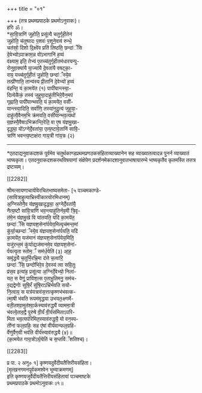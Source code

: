 +++
title = "०१"

+++
(तत्र प्रथमप्रपाठके प्रथमोऽनुवाकः)।  
हरिः ॐ।  
*सा॒वि॒त्राणि॑ जुहोति॒ प्रसू॑त्यै चतुर्गृही॒तेन॑  
जुहोति॒ च॑तुष्पादः प॒शवः॑ प॒शूने॒वाव॑ रुन्धे॒  
चत॑स्रो॒ दिशो दि॒क्ष्वे॑व प्रति॑ तिष्ठति॒ छन्दा॑ँसि  
दे॒वेभ्योऽपाक्राम॒न्न वो॑ऽभागानि॑ ह॒व्यं  
व॑क्ष्याम॒ इति॒ तेभ्य॑ ए॒तच्च॑तुर्गृहीतम॑धारयन्पु-  
रोनुवा॒क्या॑यै या॒ज्या॑यै दे॒वता॑यै वषट्का॒-  
राय॒ यच्च॑तुर्गृही॒तं जु॒होति॒ छन्दा॑ँस्ये॒व  
तत्प्री॑णाति॒ तान्य॑स्य प्री॒तानि॑ दे॒वेभ्यो॑ ह॒व्यं  
व॑हन्ति॒ यं का॒मये॑त (१) पापी॑यान्त्स्या॒-  
दित्येकै॑कं॒ तस्य॑ जुहुया॒दाहु॑तीभिरे॒वैन॒मप॑  
गृह्नाति॒ पापी॑यान्भवति॒ यं का॒मये॑त॒ वसी॑-  
यान्त्स्या॒दिति॒ सर्वा॑णि॒ तस्या॑नुद्रुत्य॑ जुहुया॒-  
दाहु॑त्यै॒वैनम॒भि क्र॑मयति॒ वसी॑यान्भव॒त्यथो॑  
य॒ज्ञस्यै॒वैषाऽभिक्रान्ति॒रेति॒ वा ए॒ष य॑ज्ञमु॒खा-  
दृद्ध्या॒ यो॑ऽग्नेर्दे॒वता॑या॒ एत्य॒ष्टावे॒तानि॑ सावि॒-  
त्राणि॑ भवन्त्य॒ष्टाक्ष॑रा गाय॒त्री गा॑य॒त्रः (२)
___________________________  
*एतदाद्यनुवाकदशकं पूर्वमेव चतुर्थकाण्डप्रथमप्रणठकसंहिताव्याख्यानेन सह व्याख्यातत्वादन्न पुनर्न व्याख्यातं भाष्यकृता। एतदनुवाकदशकरथविषयाणां संक्षेपेण प्रदर्शनमेकादशानुवातभाषायारम्भे भाष्यकृतैव कृतमस्ति तत्तत्र द्रष्टव्यम्।

[[2282]]

श्रीमत्सायणाचार्यविरचितभाष्यसमेता- [५ पञ्चमकाण्डे-  
(सावित्राहुत्याभ्रिस्वीकारयोरमिधानम्)  
अ॒ग्निस्तेनै॒व य॑ज्ञमु॒खादृद्ध्या॒ अ॒ग्नेर्दे॒वता॑यै॒  
नैत्य॒ष्टौ सा॑वि॒त्राणि॑ भव॒न्त्याहु॑तिर्नव॒मी त्रि॒वृ-  
त॑मे॒न य॑ज्ञमु॒खे वि या॑तयति॒ यदि॑ का॒मये॑त॒  
छन्दा॑ँसि यज्ञयश॒सेना॑र्पयेय॒मित्यृच॑मन्त॒मां  
कु॑र्या॒च्छन्दा॑ँस्ये॒व य॑ज्ञयश॒सेना॑र्पयति॒ यदि॑  
का॒मये॑त॒ यज॑मानं य॑ज्ञयश॒सेना॑र्पयेय॒मिति॒  
यजु॑रन्त॒मं कु॑र्याद्यज॑मानमे॒व य॑ज्ञयश॒सेना॑-  
र्पयत्यृ॒ता स्तोम॒ँ सम॑र्ध॒येति॑ (३) आ॒ह॒  
समृ॑द्ध्यै च॒तुर्भि॒रभ्रि॒मा द॑त्ते च॒त्वारि॒  
छन्दा॑ँसि॒ छन्दो॑भिरे॒व दे॒वस्य॑ त्वा सवि॒तुः  
प्र॑स॒व इत्या॑ह॒ प्रसू॑त्या अ॒ग्निर्दे॒वेभ्यो॒ निला॑-  
यत॒ स वेणुं॒ प्राविश॒त्स ए॒ताभू॒तिमनु॒ सम॑च-  
र॒द्यद्वेणोः॑ सुषि॒रँ सु॑षि॒राऽभ्रि॑र्भवति सयो-  
नि॒त्वाय॒ स यत्र॑यत्रावंस॒त्तत्कृष्णभ॑भवत्क-  
ल्मा॒षी भ॑वति रूपम॑मृद्धया उभयतः॒क्ष्णर्मे-  
वती॒तश्वा॒मुत॑श्वा॒र्कस्याव॑रुद्ध्यै॑ व्याममा॒त्री  
भ॑वत्ये॒ताव॒द्वै पुरु॑षे वी॒र्यं॑ वी॒र्य॑संमिताऽपरि-  
मिता भव॒त्यप॑रिमित॒स्याव॑रुद्ध्यै॒ यो वन॒स्प-  
ती॑नां फल॒ग्रहिः॒ सह ए॑षां वीर्य॑वान्फल॒ग्रहि-  
र्वेणु॑र्वैण॒वी भव॑ति वीर्य॑स्याव॑रुद्ध्यै (४)॥  
(का॒मयेत गाय॒त्रो॑ऽर्घ॒येति॑ च स॒प्तवि॑ँशतिश्च)।

[[2283]]

प्र पा. २ अनु० १] कृष्णयदुर्वेदीयतैत्तिरीयसंहिता।  
[मृत्खनगमनपूर्वकमश्वेन भूम्याक्रमणम्]  
इति कृष्णयजुर्वेदीयतैत्तिरीयसंहितायां पञ्चमाष्टके  
प्रथमप्रपाठके प्रथमोऽनुवाकः॥१॥  
